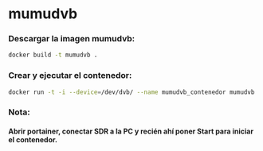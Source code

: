 # mumudvb

### Descargar la imagen mumudvb:

```bash
docker build -t mumudvb .
```

### Crear y ejecutar el contenedor:

```bash
docker run -t -i --device=/dev/dvb/ --name mumudvb_contenedor mumudvb
```

### Nota:
#### Abrir portainer, conectar SDR a la PC y recién ahí poner Start para iniciar el contenedor.
